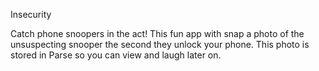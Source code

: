 Insecurity

Catch phone snoopers in the act!  This fun app with snap a photo of the unsuspecting snooper the second they unlock your phone.  This photo is stored in Parse so you can view and laugh later on.